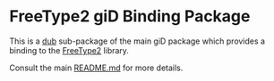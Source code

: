# FreeType2 giD Binding Package

This is a [dub](https://dub.pm/) sub-package of the main giD package which provides a binding to the
[FreeType2](https://freetype.org/) library.

Consult the main [README.md](https://github.com/Kymorphia/gid) for more details.

